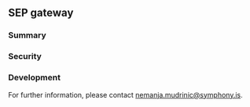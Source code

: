 ## SEP gateway

### Summary

### Security

### Development
For further information, please contact nemanja.mudrinic@symphony.is.